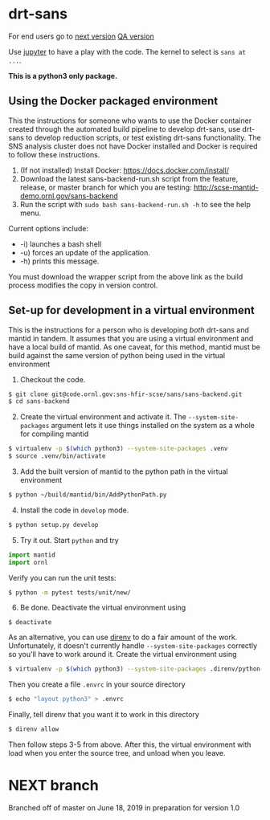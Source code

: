 drt-sans
========

For end users go to [next version](http://scse-sans-demo.ornl.gov/)
[QA version](http://scse-ui.ornl.gov:8080/)

Use [jupyter](https://jupyter.sns.gov/) to have a play with the
code. The kernel to select is `sans at ...`.


**This is a python3 only package.**

Using the Docker packaged environment
-----------------------------------------------

This the instructions for someone who wants to use the Docker container
created through the automated build pipeline to develop drt-sans, use
drt-sans to develop reduction scripts, or test existing drt-sans
functionality. The SNS analysis cluster does not have Docker installed
and Docker is required to follow these instructions.

1. (If not installed) Install Docker: https://docs.docker.com/install/
2. Download the latest sans-backend-run.sh script from the feature, release, or master branch for which you are testing: http://scse-mantid-demo.ornl.gov/sans-backend
3. Run the script with `sudo bash sans-backend-run.sh -h` to see the help menu.

Current options include:
* -i) launches a bash shell
* -u) forces an update of the application.
* -h) prints this message.

You must download the wrapper script from the above link as the build process modifies the copy in version control.

Set-up for development in a virtual environment
-----------------------------------------------

This is the instructions for a person who is developing *both*
drt-sans and mantid in tandem. It assumes that you are using a virtual
environment and have a local build of mantid. As one caveat, for this
method, mantid must be build against the same version of python being
used in the virtual environment

1. Checkout the code.

```sh
$ git clone git@code.ornl.gov:sns-hfir-scse/sans/sans-backend.git
$ cd sans-backend
```

2. Create the virtual environment and activate it. The
   `--system-site-packages` argument lets it use things installed on
   the system as a whole for compiling mantid
```sh
$ virtualenv -p $(which python3) --system-site-packages .venv
$ source .venv/bin/activate
```

3. Add the built version of mantid to the python path in the virtual
   environment
```sh
$ python ~/build/mantid/bin/AddPythonPath.py
```

4. Install the code in `develop` mode.
```sh
$ python setup.py develop
```

5. Try it out. Start `python` and try
```python
import mantid
import ornl
```
Verify you can run the unit tests:
```sh
$ python -m pytest tests/unit/new/
```

6. Be done. Deactivate the virtual environment using
```
$ deactivate
```

As an alternative, you can use [direnv](https://direnv.net) to do a
fair amount of the work. Unfortunately, it doesn't currently handle
`--system-site-packages` correctly so you'll have to work around
it. Create the virtual environment using
```sh
$ virtualenv -p $(which python3) --system-site-packages .direnv/python-$(python3 -c "import platform as p;print(p.python_version())")
```
Then you create a file `.envrc` in your source directory
```sh
$ echo "layout python3" > .envrc
```
Finally, tell direnv that you want it to work in this directory
```sh
$ direnv allow
```
Then follow steps 3-5 from above. After this, the virtual environment
with load when you enter the source tree, and unload when you leave.


# NEXT branch

Branched off of master on June 18, 2019 in preparation for version 1.0
